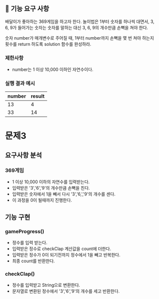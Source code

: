 ## 🚀 기능 요구 사항

배달이가 좋아하는 369게임을 하고자 한다. 놀이법은 1부터 숫자를 하나씩 대면서, 3, 6, 9가 들어가는 숫자는 숫자를 말하는 대신 3, 6, 9의 개수만큼 손뼉을 쳐야 한다.

숫자 number가 매개변수로 주어질 때, 1부터 number까지 손뼉을 몇 번 쳐야 하는지 횟수를 return 하도록 solution 함수를 완성하라.

### 제한사항

- number는 1 이상 10,000 이하인 자연수이다.

### 실행 결과 예시

| number | result |
| --- | --- |
| 13 | 4 |
| 33 | 14 |

# 문제3
## 요구사항 분석
### 369게임
 - 1 이상 10,000 이하의 자연수를 입력받는다.
  - 입력받은 '3','6','9'의 개수만큼 손뼉을 친다.
  - 입력받은 숫자에서 1을 빼서 다시 '3','6,','9'의 개수를 센다.
  - 이 과정을 0이 될때까지 진행한다.

## 기능 구현
### gameProgress()
 - 정수를 입력 받는다.
 - 입력받은 정수로 checkClap 계산값을 count에 더한다.
 - 입력받은 정수가 0이 되기전까지 정수에서 1을 빼고 반복한다.
 - 최종 count를 반환한다.

### checkClap()
 - 정수를 입력받고 String으로 변환한다.
 - 문자열로 변환된 정수에서 '3','6','9'의 개수를 세고 반환한다.